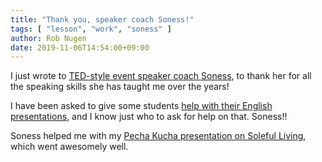 ```yaml
---
title: "Thank you, speaker coach Soness!"
tags: [ "lesson", "work", "soness" ]
author: Rob Nugen
date: 2019-11-06T14:54:00+09:00
---
```


I just wrote to
[TED-style event speaker coach Soness](https://www.yourspeakingjourney.com/),
to thank her for all the speaking skills she has taught me over the
years!

I have been asked to give some students
[help with their English presentations](https://yourspeakingjourney.as.me/),
and I know just who to ask for help on that.  Soness!!

Soness helped me with my
[Pecha Kucha presentation on Soleful Living](https://www.pechakucha.com/presentations/soleful-living),
which went awesomely well.

<!-- from 
so Hi. My name is Rob. As you may have noticed, I like to walk around
barefoot. I like to feel connected to the earth. It's like that movie
grounded, but I've been barefoot and since way before that movie. It
all started in halcyon days of university, where we had nothing better
to do than watch paint dry work fast. No, I'm just kidding.

But we
studied a lot and when we got tired, we went to the House of Pies. Was a
great place to connect with good friends on campus. I also carried a
Frisbee. I was known as the barefoot frisbee guy. This picture was
on the newspaper, UH, all in the hall. All in all, I was barefoot in
Texas for about seven years in Japan. I've been barefoot now for five
years.

one day, while I was minding my own business, arriving back
in the airport, these guys came up a TV cameras a Hey, man, where do
you do in Japan? Why are you barefoot? I told the story and actually
ended up on TV. I was a lot of fun. That was ridiculous. But I haven't
always been barefoot. When I first started, I felt two things very,
very clearly. First I felt fear. I was afraid on campus. I actually
curled my toes so people wouldn't notice that I was barefoot. I also
felt my feet walking on sharp rocks or even rough gravel can be really
painful for beginning barefoot. But being connected to the earth was
worth it. For me being barefoot, being true to myself was more
important than social mores. So I kept going walking on this tough
things I could. It was great. Yeah, raises my rock hopping days. Don't
even I don't know what this was taken, but yeah, good times. Because
of the connection, the connection was worth it. So, yeah. Speaking of
connection, my wife and I have a heart and soul and soul
connection. Both times that we celebrated our marriage. I was barefoot
and she even joined me the second time. So, like bare footing,
marriage is full of surprises. One day my wife looked upset and I
said, Oh, what's wrong? She said, Everything's fine. Great. Now we can
live happily ever after her success. So we're living along happily
ever after hiking through the woods, living life. Everything was
great. We had a nice place to live, had food, water and Internet. Just
like she said. Everything was great until one day it wasn't. Stop the
tow. Lose a sale. I lost my job. Say something that I didn't mean to
say. People can get upset, so yeah, pain happens. So what happened?
Looks like I wasn't watching where I was going. Maybe a theme in my
life. Yeah. I wasn't watching where I was going or in this case. So
what? I was saying and somebody else got hurt. So how do we deal with
that hurt, though? Do we hide behind a mountain of paperwork? Do we
hide behind? I'm fine. Well, what if we can feel the emotion and still
talk to people? What if we can feel the emotion and still go out and
engage the world? Be present in your body, be present with your
emotions? It's a very liberating experience. This is Sun's out, guns
out Yoyogi Park every Sunday. Uh, what was next? Oh, yeah. Take
another step. Use your emotions. Creates the mart, share your heart
and creates a Marte. There's a painting called Anita's Anger is like
bad red paint everywhere. So this is painting in progress, all right,
I was at the train station and the guy was like, Watch your step. I
look down. It's like everything seems fine even took a picture on and
then I looked up. Oh, he's not toss talking to me. He's talking to all
of us. He wants all of us to notice the world around us. And what I'm
suggesting is that we notice the world around us and feel the emotions
that come up be able to express them if necessary, because things
happen. Life isn't always was where everything's fine. We're not
happily ever after. People get upset with my wife and I get into a
fight. We talk about it, we deal with it in real time, and we're much
closer for it. If I see glass in the street, I might I feel angry, but
I can't really talk about it. Just feel the emotion. So I wanted a
safe place that I could express anything I needed to, and I created
that space, a circle of my peers. When we can sit in a circle of men,
talk about anything we need to talk about. Get that shit off our
chests. Whatever it is, doesn't matter. And we're there for each
other. So notice the world around. You feel the emotions that come up
and express yourself. And if you want to yell and scream, come see
me. Thank you very much. -->
